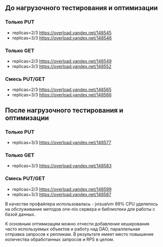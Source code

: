 

## До нагрузочного тестирования и оптимизации

### Только PUT 
- replicas=2/3 https://overload.yandex.net/148545
- replicas=3/3 https://overload.yandex.net/148546

### Только GET 
- replicas=2/3 https://overload.yandex.net/148549
- replicas=3/3 https://overload.yandex.net/148552

### Смесь PUT/GET 
- replicas=2/3 https://overload.yandex.net/148565
- replicas=3/3 https://overload.yandex.net/148566


## После нагрузочного тестирования и оптимизации

### Только PUT  
- replicas=3/3 https://overload.yandex.net/148577

### Только GET  
- replicas=3/3 https://overload.yandex.net/148583

### Смесь PUT/GET
- replicas=2/3 https://overload.yandex.net/148599
- replicas=3/3 https://overload.yandex.net/148587


В качестве профайлера использовалась - jvisualvm
99% CPU уделялось на обслуживание методов one-nio сервера и библиотеки для работы с базой данных.

К основным оптимизацям можно отнести добавление кеширования часто используемых объектов и работу над DAO, 
параллельная отправка запросов к репликам.
В результате имеет место повышение количества обработанных запросов и RPS в целом. 
